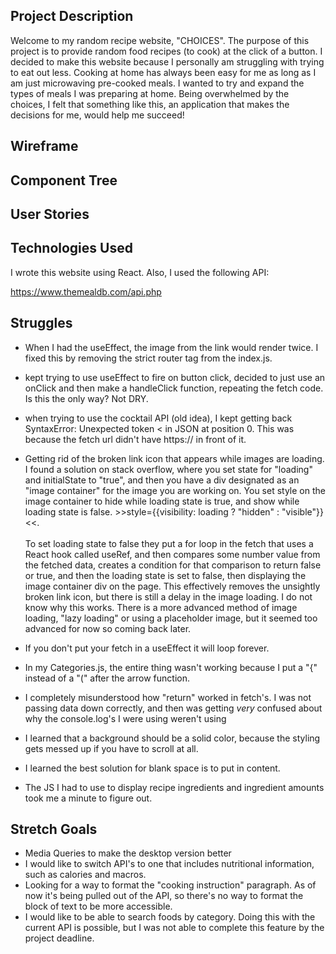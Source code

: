 
## Project Description

Welcome to my random recipe website, "CHOICES". The purpose of this project is to provide random food recipes (to cook) at the click of a button.  I decided to make this website because I personally am struggling with trying to eat out less.  Cooking at home has always been easy for me as long as I am just microwaving pre-cooked meals. I wanted to try and expand the types of meals I was preparing at home.  Being overwhelmed by the choices, I felt that something like this, an application that makes the decisions for me, would help me succeed!

## Wireframe

## Component Tree

## User Stories

## Technologies Used

I wrote this website using React.  Also, I used the following API:

https://www.themealdb.com/api.php

## Struggles

- When I had the useEffect, the image from the link would render twice.  I fixed this by removing the strict router tag from the index.js.

- kept trying to use useEffect to fire on button click, decided to just use an onClick and then make a handleClick function, repeating the fetch code.  Is this the only way?  Not DRY.

- when trying to use the cocktail API (old idea), I kept getting back SyntaxError: Unexpected token < in JSON at position 0.  This was because the fetch url didn't have https:// in front of it.

- Getting rid of the broken link icon that appears while images are loading.  I found a solution on stack overflow, where you set state for "loading" and initialState to "true", and then you have a div designated as an "image container" for the image you are working on.  You set style on the image container to hide while loading state is true, and show while loading state is false. >>style={{visibility: loading ? "hidden" : "visible"}}<<. <br><br>
To set loading state to false they put a for loop in the fetch that uses a React hook called useRef, and then compares some number value from the fetched data, creates a condition for that comparison to return false or true, and then the loading state is set to false, then displaying the image container div on the page.  This effectively removes the unsightly broken link icon, but there is still a delay in the image loading.  I do not know why this works.  There is a more advanced method of image loading, "lazy loading" or using a placeholder image, but it seemed too advanced for now so coming back later.

- If you don't put your fetch in a useEffect it will loop forever.

- In my Categories.js, the entire thing wasn't working because I put a "{" instead of a "(" after the arrow function.

- I completely misunderstood how "return" worked in fetch's.  I was not passing data down correctly, and then was getting *very* confused about why the console.log's I were using weren't using

- I learned that a background should be a solid color, because the styling gets messed up if you have to scroll at all.  

- I learned the best solution for blank space is to put in content.

- The JS I had to use to display recipe ingredients and ingredient amounts took me a minute to figure out.  

## Stretch Goals

- Media Queries to make the desktop version better
- I would like to switch API's to one that includes nutritional information, such as calories and macros.  
- Looking for a way to format the "cooking instruction" paragraph.  As of now it's being pulled out of the API, so there's no way to format the block of text to be more accessible.
- I would like to be able to search foods by category. Doing this with the current API is possible, but I was not able to complete this feature by the project deadline.